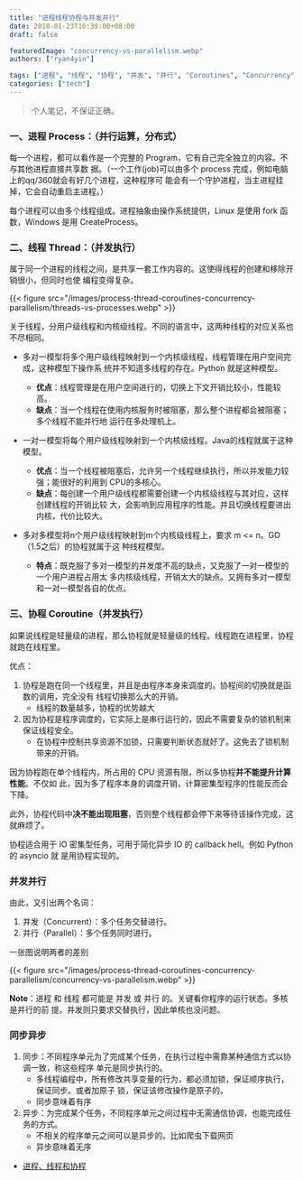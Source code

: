 ```yaml
---
title: "进程线程协程与并发并行"
date: 2018-01-23T16:39:00+08:00
draft: false

featuredImage: "concurrency-vs-parallelism.webp"
authors: ["ryan4yin"]

tags: ["进程", "线程", "协程", "并发", "并行", "Coroutines", "Concurrency"]
categories: ["tech"]
---
```


> 个人笔记，不保证正确。

### 一、进程 Process：（并行运算，分布式）

每一个进程，都可以看作是一个完整的 Program，它有自己完全独立的内容。不与其他进程直接共享数
据。（一个工作(job)可以由多个 process 完成，例如电脑上的qq/360就会有好几个进程，这种程序可
能会有一个守护进程，当主进程挂掉，它会自动重启主进程。）

每个进程可以由多个线程组成。进程抽象由操作系统提供，Linux 是使用 fork 函数，Windows 是用
CreateProcess。

### 二、线程 Thread：（并发执行）

属于同一个进程的线程之间，是共享一套工作内容的。这使得线程的创建和移除开销很小，但同时也使
编程变得复杂。

{{< figure src="/images/process-thread-coroutines-concurrency-parallelism/threads-vs-processes.webp" >}}

关于线程，分用户级线程和内核级线程。不同的语言中，这两种线程的对应关系也不尽相同。

- 多对一模型将多个用户级线程映射到一个内核级线程，线程管理在用户空间完成，这种模型下操作系
  统并不知道多线程的存在。Python 就是这种模型。

  - **优点**：线程管理是在用户空间进行的，切换上下文开销比较小，性能较高。
  - **缺点**：当一个线程在使用内核服务时被阻塞，那么整个进程都会被阻塞；多个线程不能并行地
    运行在多处理机上。

- 一对一模型将每个用户级线程映射到一个内核级线程。Java的线程就属于这种模型。

  - **优点**：当一个线程被阻塞后，允许另一个线程继续执行，所以并发能力较强；能很好的利用到
    CPU的多核心。
  - **缺点**：每创建一个用户级线程都需要创建一个内核级线程与其对应，这样创建线程的开销比较
    大，会影响到应用程序的性能。并且切换线程要进出内核，代价比较大。

- 多对多模型将n个用户级线程映射到m个内核级线程上，要求 m <= n。GO（1.5之后）的协程就属于这
  种线程模型。
  - **特点**：既克服了多对一模型的并发度不高的缺点，又克服了一对一模型的一个用户进程占用太
    多内核级线程，开销太大的缺点。又拥有多对一模型和一对一模型各自的优点。

### 三、协程 Coroutine（并发执行）

如果说线程是轻量级的进程，那么协程就是轻量级的线程。线程跑在进程里，协程就跑在线程里。

优点：

1. 协程是跑在同一个线程里，并且是由程序本身来调度的。协程间的切换就是函数的调用，完全没有
   线程切换那么大的开销。
   - 线程的数量越多，协程的优势越大
1. 因为协程是程序调度的，它实际上是串行运行的，因此不需要复杂的锁机制来保证线程安全。
   - 在协程中控制共享资源不加锁，只需要判断状态就好了。这免去了锁机制带来的开销。

因为协程跑在单个线程内，所占用的 CPU 资源有限，所以多协程**并不能提升计算性能**。不仅如
此，因为多了程序本身的调度开销，计算密集型程序的性能反而会下降。

此外，协程代码中**决不能出现阻塞**，否则整个线程都会停下来等待该操作完成，这就麻烦了。

协程适合用于 IO 密集型任务，可用于简化异步 IO 的 callback hell。例如 Python 的 asyncio 就
是用协程实现的。

### 并发并行

由此，又引出两个名词：

1. 并发（Concurrent）：多个任务交替进行。
1. 并行（Parallel）：多个任务同时进行。

一张图说明两者的差别

{{< figure src="/images/process-thread-coroutines-concurrency-parallelism/concurrency-vs-parallelism.webp" >}}

**Note**：进程 和 线程 都可能是 并发 或 并行 的。关键看你程序的运行状态。多核是并行的前
提。并发则只要求交替执行，因此单核也没问题。

### 同步异步

1. 同步：不同程序单元为了完成某个任务，在执行过程中需靠某种通信方式以协调一致，称这些程序
   单元是同步执行的。
   - 多线程编程中，所有修改共享变量的行为，都必须加锁，保证顺序执行，保证同步。或者加原子
     锁，保证该修改操作是原子的。
   - 同步意味着有序
1. 异步：为完成某个任务，不同程序单元之间过程中无需通信协调，也能完成任务的方式。
   - 不相关的程序单元之间可以是异步的。比如爬虫下载网页
   - 异步意味着无序

- [进程、线程和协程](https://www.cnblogs.com/euphie/p/7008077.html)
